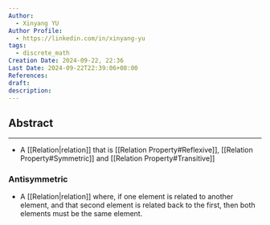 ```yaml
---
Author:
  - Xinyang YU
Author Profile:
  - https://linkedin.com/in/xinyang-yu
tags:
  - discrete_math
Creation Date: 2024-09-22, 22:36
Last Date: 2024-09-22T22:39:06+08:00
References: 
draft: 
description: 
---
```

## Abstract
---
- A [[Relation|relation]] that is [[Relation Property#Reflexive]], [[Relation Property#Symmetric]] and [[Relation Property#Transitive]]


### Antisymmetric 
- A [[Relation|relation]] where, if one element is related to another element, and that second element is related back to the first, then both elements must be the same element.